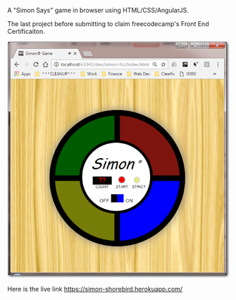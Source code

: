 
A "Simon Says" game in browser using HTML/CSS/AngularJS.

The last project before submitting to claim freecodecamp's Front End Certificaiton.

 ![Simon Says](screen-shot.png)

Here is the live link https://simon-shorebird.herokuapp.com/
